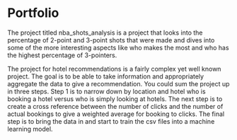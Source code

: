 # Portfolio
The project titled nba_shots_analysis is a project that looks into the percentage of 2-point and 3-point shots that were made and dives into some of the more interesting aspects like who makes the most and who has the highest percentage of 3-pointers. 

The project for hotel recommendations is a fairly complex yet well known project. The goal is to be able to take information and appropriately aggregate the data to give a recommendation. You could sum the project up in three steps. Step 1 is to narrow down by location and hotel who is booking a hotel versus who is simply looking at hotels. The next step is to create a cross reference between the number of clicks and the number of actual bookings to give a weighted average for booking to clicks. The final step is to bring the data in and start to train the csv files into a machine learning model. 
